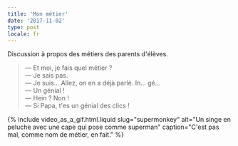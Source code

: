 ```yaml
---
title: 'Mon métier'
date: '2017-11-02'
type: post
locale: fr
---
```


Discussion à propos des métiers des parents d'élèves.

<!-- more -->

> — Et moi, je fais quel métier ?  
> — Je sais pas.  
> — Je suis… Allez, on en a déjà parlé. In… gé…  
> — Un génial !  
> — Hein ? Non !  
> — Si Papa, t'es un génial des clics !

{% include video_as_a_gif.html.liquid
slug="supermonkey"
alt="Un singe en peluche avec une cape qui pose comme superman"
caption="C'est pas mal, comme nom de métier, en fait."
%}
